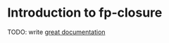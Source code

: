 # Introduction to fp-closure

TODO: write [great documentation](http://jacobian.org/writing/what-to-write/)
